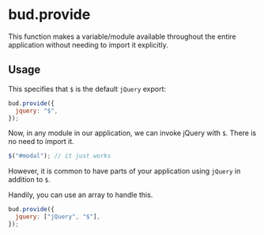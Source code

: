 # bud.provide

This function makes a variable/module available throughout the entire application
without needing to import it explicitly.

## Usage

This specifies that `$` is the default `jQuery` export:

```js
bud.provide({
  jquery: "$",
});
```

Now, in any module in our application, we can invoke jQuery with `$`. There is no need to import it.

```js
$("#modal"); // it just works
```

However, it is common to have parts of your application using `jQuery`
in addition to `$`.

Handily, you can use an array to handle this.

```js
bud.provide({
  jquery: ["jQuery", "$"],
});
```
